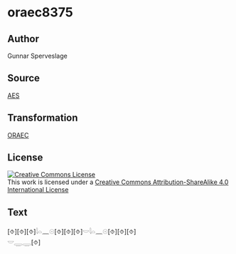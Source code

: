 # oraec8375

## Author

Gunnar Sperveslage

## Source

[AES](https://github.com/simondschweitzer/aes)

## Transformation

[ORAEC](https://oraec.github.io/)

## License

<a rel="license" href="http://creativecommons.org/licenses/by-sa/4.0/"><img alt="Creative Commons License" style="border-width:0" src="https://i.creativecommons.org/l/by-sa/4.0/88x31.png" /></a><br />This work is licensed under a <a rel="license" href="http://creativecommons.org/licenses/by-sa/4.0/">Creative Commons Attribution-ShareAlike 4.0 International License</a>

## Text

[⯑][⯑][⯑]𓇋𓏏𓈖𓇳[⯑][⯑][⯑]𓎟𓇋𓏏𓈖𓇳[⯑][⯑][⯑]<br>
𓎟𓇾𓇾[⯑]<br>
